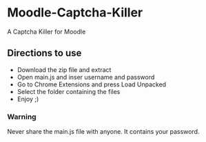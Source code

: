 # Moodle-Captcha-Killer
A Captcha Killer for Moodle

## Directions to use
- Download the zip file and extract
- Open main.js and inser username and password
- Go to Chrome Extensions and press Load Unpacked
- Select the folder containing the files
- Enjoy ;)

### Warning
Never share the main.js file with anyone. It contains your password.
